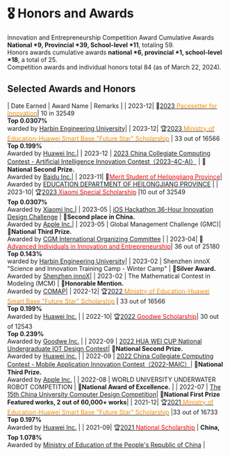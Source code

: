 # 🎖 Honors and Awards

Innovation and Entrepreneurship Competition Award Cumulative Awards **National \*9, Provincial \*39, School-level \*11**, totaling 59. <br>
Honors awards cumulative awards **national \*6, provincial \*1, school-level \*18**, a total of 25. <br>
Competition awards and individual honors total 84 (as of March 22, 2024). <br>

## Selected Awards and Honors

| Date Earned | Award Name | Remarks | 
| 2023-12| 🏅[2023 <font color="#fc8803">Pacesetter for Innovation</font>]()|  10 in 32549 <br> **Top 0.0307%** <br>warded by [Harbin Engineering University](http://www.hrbeu.edu.cn/)|
| 2023-12| 🏆️[2023 <font color="#fc8803">Ministry of Education-Huawei Smart Base "Future Star" Scholarship</font>]() | 33 out of 16566 <br> **Top 0.199%**<br>Awarded by [Huawei Inc.](https://huawei.com)| 
| 2023-12 | [2023 China Collegiate Computing Contest - Artificial Intelligence Innovation Contest（2023-4C-AI）](https://mp.weixin.qq.com/s/cMY3YsJgaUn4Ew4HvcQXeg) | **🥈National Second Prize.**<br>Awarded by [Baidu Inc.](http://aicontest.baidu.com/)| 
| 2023-11| 🏅[<font color="#ff0000">Merit Student of Heilongjiang Province</font>](http://cstc.hrbeu.edu.cn/2023/1108/c3688a318900/page.htm)| Awarded by [EDUCATION DEPARTMENT OF HEILONGJIANG PROVINCE](http://jyt.hlj.gov.cn/) | 
| 2023-10| 🏆[2023 <font color="#ff0000">Xiaomi Special Scholarship</font>](http://camel.hrbeu.edu.cn/2023/1011/c1233a316856/page.htm) |10 out of 32549<br> **Top 0.0307%**<br>Awarded by [Xiaomi Inc.](https://www.mi.com/)| 
| 2023-05 | [iOS Hackathon 36-Hour Innovation Design Challenge](https://mp.weixin.qq.com/s/eFNMVKPZDiNbcwyC42HW3w) | **🥈Second place in China.** <br>Awarded by [Apple Inc.](http://www.appcontest.net/)|
| 2023-05 | Global Management Challenge (GMC)| **🥉National Third Prize.** <br>Awarded by [CGM International Organizing Committee](https://www.gmc-china.net/news/1349-a4bc3384ff422a266d51.html) | 
| 2023-04| 🏅[<font color="#ff0000">Advanced Individuals in Innovation and Entrepreneurship</font>](http://qihang.hrbeu.edu.cn/2023/0418/c960a306931/page.htm)|  36 out of 25180<br> **Top 0.143%** <br>warded by [Harbin Engineering University](http://www.hrbeu.edu.cn/)| 
| 2023-02 | Shenzhen innoX "Science and Innovation Training Camp - Winter Camp" | **🥈Silver Award.**<br>Awarded by [Shenzhen innoX](https://www.innoxsz.com/)|
| 2023-02 | The Mathematical Contest in Modeling (MCM) | **🥉Honorable Mention.**<br>Awarded by [COMAP](https://www.comap.com/contests/mcm-icm)| 
| 2022-12| 🏆️[2022 <font color="#fc8803">Ministry of Education-Huawei Smart Base "Future Star" Scholarship</font>](https://edu.hicomputing.huawei.com/winnerlist) | 33 out of 16566 <br>**Top 0.199%**<br>Awarded by [Huawei Inc.](https://huawei.com) |
| 2022-10| 🏆[2022 <font color="#ff0000">Goodwe Scholarship</font>](http://cstc.hrbeu.edu.cn/2022/0930/c3688a298058/page.htm)| 30 out of 12543 <br>**Top 0.239%**<br>Awarded by [Goodwe Inc.](https://www.goodwe.com/about-goodwe/company-profile) | 
| 2022-09 | [2022 HUA WEI CUP National Undergraduate IOT Design Contest](http://iot.sjtu.edu.cn/show.aspx?info_lb=34&info_id=2916&flag=2)| **🥈National Second Prize.**<br>Awarded by [Huawei Inc.](https://huawei.com) | 
| 2022-09 | [2022 China Collegiate Computing Contest - Mobile Application Innovation Contest（2022-MAIC）](https://mp.weixin.qq.com/s/SLTUPYVuVnZEPulpZu5ZPw)| **🥉National Third Prize.**<br>Awarded by [Apple Inc.](http://www.appcontest.net/) | 
| 2022-08 | WORLD UNIVERSITY UNDERWATER ROBOT COMPETITION | **🥉National Award of Excellence.** | 
| 2022-07 | [The 15th China University Computer Design Competition](https://2022.jsjds.com.cn/Backend/Common/file/download?name=d6qHRHfkPz81TnnGu8UfzFuRCH7DeDrc.pdf)| **🥇National First Prize**<br>**Featured works, 2 out of 60,000+ works**| 
| 2021-12| 🏆[2021 <font color="#fc8803">Ministry of Education-Huawei Smart Base "Future Star" Scholarship</font>](https://edu.hicomputing.huawei.com/winnerlist) |33 out of 16733 <br>**Top 0.197%**<br>Awarded by [Huawei Inc.](https://huawei.com) | 
| 2021-09| 🏆[2021 <font color="#ff0000">National Scholarship</font>](http://www.moe.gov.cn/jyb_xxgk/s5743/s5744/A05/202112/t20211216_587869.html) | **China, Top 1.078%** <br>Awarded by [Ministry of Education of the People's Republic of China](http://www.moe.gov.cn/jyb_xxgk/s5743/s5744/A05/202112/t20211216_587869.html) | 


<!-- ## Honors & Scholarships

| 序号 | 获得日期 | 奖励名称| 备注 | 
| -- | - | ----- | -- | 
| 25 | 2023-12| 🏅[2023年度<font color="#fc8803">哈尔滨工程大学创新标兵（5k）</font>]()| 校级，全校10人<br>（0.169%，2023年本硕博） |
| 24 | 2023-12| 🏆️[2023年度<font color="#fc8803">教育部-华为“智能基座”未来之星奖学金特等奖（5k）</font>]() | 企业奖学金，国家级（0.199%）<br>33/16566（2019-2022本）<br> 教育部-华为智能基座联合工作组<br>[华为技术有限公司](https://huawei.com)、[华为高校发展计划](https://edu.hicomputing.huawei.com/) | 
| 23 | 2022-11| [哈尔滨工程大学创新标兵候选人提名](http://cstc.hrbeu.edu.cn/2023/1111/c3688a318999/page.htm)| 校级（0.169%），全校41人| 
| 22 | 2023-11| 🏅[<font color="#ff0000">黑龙江省三好学生</font>](http://cstc.hrbeu.edu.cn/2023/1108/c3688a318900/page.htm)| 黑龙江省 ,黑龙江省教育厅 | 
| 21 | 2023-11| [哈尔滨工程大学三好学生](http://cstc.hrbeu.edu.cn/2023/1111/c3688a318999/page.htm)| 校级 | 
| 20 | 2023-10| 🏆[2022-2023年度奖学金：<font color="#ff0000">小米特等奖学金（20k）</font>](http://camel.hrbeu.edu.cn/2023/1011/c1233a316856/page.htm) | 社会奖学金，国家级（0.0307%）<br>10/32549（2023年在校本硕博）<br>哈尔滨工程大学<br>[小米科技有限责任公司](https://www.mi.com/)、[小米公益基金会](https://www.mi.com/foundation/index) | 
| 19 | 2023-09| [2023年秋季学期校优秀学生一等奖学金（1k）](http://camel.hrbeu.edu.cn/2023/1007/c1236a316595/page.htm) | 校奖学金，校级（5%）| 
| 18 | 2023-04| 哈尔滨工程大学优秀共青团员标兵候选人提名| 校级（0.12%），全校21人，2019-2021本硕博| 
| 17 | 2023-04| 🏅[<font color="#ff0000">哈尔滨工程大学创新创业先进个人</font>](http://qihang.hrbeu.edu.cn/2023/0418/c960a306931/page.htm)| 0.143%，36/25180（2019-2021本研） | 
| 16 | 2023-04| 哈尔滨工程大学优秀共青团员| 5%| 
| 15 | 2023-03| [2023年春季学期校优秀学生一等奖学金（1k）](http://camel.hrbeu.edu.cn/2023/0508/c1236a307919/page.htm) | 校奖学金，校级（5%）| 
| 14 | 2023-02| 深圳科创学院“科创训练营·冬令营” 初级产品经理 |  深圳科创学院 | 
| 13 | 2022-12| 🏆️[2022年度<font color="#fc8803">教育部-华为“智能基座”未来之星奖学金特等奖（5k）</font>](https://edu.hicomputing.huawei.com/winnerlist) | 企业奖学金，国家级（0.199%）<br>33/16566（2019-2022本）<br> 教育部-华为智能基座联合工作组<br>[华为技术有限公司](https://huawei.com)、[华为高校发展计划](https://edu.hicomputing.huawei.com/) |
| 12 | 2022-11| [哈尔滨工程大学创新标兵候选人提名](http://cstc.hrbeu.edu.cn/2022/1121/c3688a301553/page.htm)| 校级（0.169%），全校43人| 
| 11 | 2022-11| 哈尔滨工程大学三好学生| 5%| 
| 10 | 2022-09| 🏆[2021-2022年度奖学金：<font color="#ff0000">固德威奖学金（10k）</font>](http://cstc.hrbeu.edu.cn/2022/0930/c3688a298058/page.htm)| 社会奖学金，校级（0.239%）<br>30/12543（2019-2021本）<br>哈尔滨工程大学、[固德威技术股份有限公司](https://www.goodwe.com/about-goodwe/company-profile)| 
| 9| 2022-08| 校大学生创业联盟优秀副部长| | 
| 8| 2022-04| 哈尔滨工程大学优秀共青团员| 5%| 
| 7| 2022-03| [2022年春季学期校优秀学生一等奖学金（0.4k）](http://camel.hrbeu.edu.cn/2022/0402/c1236a284447/page.htm)| 校奖学金，校级（8%）| 
| 6| 2021-12| 🏆[2021年度<font color="#fc8803">教育部-华为智能基座“未来之星”奖学金（1k）</font>](https://edu.hicomputing.huawei.com/winnerlist) | 企业奖学金，国家级（0.197%）<br>33/16733（2018-2021本）<br>教育部-华为智能基座联合工作组<br>[华为技术有限公司](https://huawei.com)、[华为高校发展计划](https://edu.hicomputing.huawei.com/) | 
| 5| 2021-11| 哈尔滨工程大学三好学生| 5%| 
| 4| 2021-09| 🏆[2020-2021年度奖学金：<font color="#ff0000">国家奖学金（8k）</font>](http://www.moe.gov.cn/jyb_xxgk/s5743/s5744/A05/202112/t20211216_587869.html) | 国家奖学金，国家级（1.078%）<br> 中华人民共和国教育部 | 
| 3| 2021-06| 校大学生创业联盟优秀部员| | 
| 2| 2021-06| 校优秀志愿者| | 
| 1| 2021-03| [2021年春季学期校优秀学生一等奖学金（0.4k）](http://camel.hrbeu.edu.cn/2021/0401/c1236a266471/page.htm)| 校奖学金，校级（8%）| -->

<!-- ## Competition Awards
### National level and above

| 序号 | 获得日期 | 奖励名称| 获奖等级| 颁奖单位 |
| -- | - | -- | -- | --- | 
| 9| 2023-12-09 | [中国高校计算机大赛-第六届人工智能创意赛（2023-4C-AI）](https://mp.weixin.qq.com/s/cMY3YsJgaUn4Ew4HvcQXeg) | 🥈国家级二等奖 | 全国高等学校计算机教育研究会| 
| 8| 2023-05-20 | [iOS Hackathon创新设计挑战赛](https://mp.weixin.qq.com/s/eFNMVKPZDiNbcwyC42HW3w) | 🥈全国第二名| 浙江工业大学设计与建筑学院<br>浙大城市学院计算机与计算科学学院 |
| 7| 2023-05-01 | 国际企业管理挑战赛中国赛区| 🥉国家级三等奖| Global Management Challenge<br> International Organizing Committee | 
| 6| 2023-02-11 | 深圳科创学院“科创训练营·冬令营” | 🥈银奖| 深圳科创学院 |
| 5| 2023-02-01 | 美国数学建模联赛| 🥉Honorable Mention | 美国数学建模竞赛委员会（MCM/ICM）| 
| 4| 2022-09-01 | [全国大学生物联网设计竞赛（华为杯）](http://iot.sjtu.edu.cn/show.aspx?info_lb=34&info_id=2916&flag=2)| 🥈国家级二等奖| 全国高等学校计算机教育研究会<br>全国大学生物联网设计竞赛组委会 | 
| 3| 2022-09-01 | [中国高校计算机大赛-第七届移动应用创新赛（2022-MAIC）](https://mp.weixin.qq.com/s/SLTUPYVuVnZEPulpZu5ZPw)| 🥉国家级三等奖| 全国高等学校计算机教育研究会 | 
| 2| 2022-08-01 | 世界大学生水下机器人大赛| 🥉国家级优秀奖| 中国造船工程学会<br>世界大学生水下机器人大赛组委会 | 
| 1| 2022-07-01 | [第十五届中国大学生计算机设计大赛](https://2022.jsjds.com.cn/Backend/Common/file/download?name=d6qHRHfkPz81TnnGu8UfzFuRCH7DeDrc.pdf)| 🥇国家级一等奖<br>**（特色作品，全国共5项）** | 中国大学生计算机设计大赛组织委员会 | 


### Provincial and above

| 序号 | 获得日期 | 奖励名称 | 获奖等级 | 颁奖单位|
| -- | - | ------------ | - | ---- | 
| 1| 2021-08| 第七届中国国际“互联网+”大学生创新创业大赛-青红赛道创意组：“法保来了”——助力龙江小微企业的法律咨询 | 黑龙江省银奖 | 黑龙江省教育厅|
| 2| 2021-10| 第七届中国国际“互联网+”大学生创新创业大赛-产业命题赛道：提供Prometheus Exporter用于采集和监控openGauss服务的指标及数据 | 黑龙江省金奖（入围国赛） | 中国国际“互联网+”大学生创新创业大赛组织委员会、黑龙江省教育厅 |
| 3| 2021-11| 全国大学生数学建模竞赛 | 黑龙江省二等奖 | 全国大学生数学建模联赛黑龙江赛区组委会、中国工业与应用数学学会|
| 4| 2022-05| 第十五届中国大学生计算机设计大赛 | 黑龙江省二等奖 | 黑龙江省高等教育学会|
| 5| 2022-08| 第十三届“挑战杯”大学生创业计划竞赛 | 黑龙江省银奖 | 黑龙江省教育厅| 
| 6| 2022-08| 第八届中国国际“互联网+”大学生创新创业大赛-本科生创意组：海洋鹰眼——舰船海况观测系统 | 黑龙江省银奖 | 黑龙江省教育厅| 
| 7| 2022-08| 第八届中国国际“互联网+”大学生创新创业大赛-本科生创意组：盲人守卫者——助力盲人走出黑暗“看到”世界 | 黑龙江省银奖 | 黑龙江省教育厅| 
| 8| 2022-08| 第八届中国国际“互联网+”大学生创新创业大赛-青红赛道创意组：暖阳黄金瓜——映汇助农魂 | 黑龙江省金奖 | 黑龙江省教育厅| 
| 9| 2022-08| 第八届中国国际“互联网+”大学生创新创业大赛-产业命题赛道：多尺度城市基础设施数字化模型快速构建与可视分析 | 黑龙江省银奖 | 黑龙江省教育厅|
| 10 | 2022-08| 第八届中国国际“互联网+”大学生创新创业大赛-产业命题赛道：云中大学-WeLink小程序（We码）| 黑龙江省银奖 | 黑龙江省教育厅| 
| 11 | 2022-08| 第八届中国国际“互联网+”大学生创新创业大赛-产业命题赛道：基于昇腾算力及CANN的创新媒体处理应用 | 黑龙江省铜奖 | 黑龙江省教育厅|
| 12 | 2022-08| 全国大学生物联网设计竞赛（华为杯） | 东北赛区一等奖 | 全国高等学校计算机教育研究会、全国大学生物联网设计竞赛组委会| 
| 13 | 2022-08| 2022年-中国高校计算机大赛-第七届移动应用创新赛（2022-MAIC）| 东北赛区一等奖（top1） | 全国高等学校计算机教育研究会|
| 14 | 2022-09| 2022年-中国高校计算机大赛-人工智能创意赛（2022-4C-AI） | 东北赛区二等奖（top2） | 全国高等学校计算机教育研究会|
| 15 | 2022-09| 东北三省数学建模联赛 | 一等奖 | 东北三省数学建模联赛组委会|
| 16 | 2022-11| 全国大学生数学建模竞赛 | 黑龙江省一等奖 | 全国大学生数学建模联赛黑龙江赛区组委会、中国工业与应用数学学会|
| 17 | 2023-04| 第十四届蓝桥杯（软件类）C/C++程序设计大学A组 | 黑龙江省二等奖 | - |
| 18 | 2023-05| 第十四届中国大学生服务外包创新创业大赛 | 北部赛区三等奖 | - | 
| 19 | 2023-07| 2023年-中国高校计算机大赛——第八届移动应用创新赛（2023-MAIC） | 东北赛区一等奖[（入围决赛）](http://www.appcontest.net/newsDetail?id=5209&type=show) | 全国高等学校计算机教育研究会|
| 20 | 2023-08-30 | 第九届中国国际“互联网+”大学生创新创业大赛-本科生创意组：“译”苇以航——船海术语智能翻译服务系统的领航者 | 黑龙江省银奖 | 黑龙江省教育厅| 
| 21 | 2023-08-30 | 第九届中国国际“互联网+”大学生创新创业大赛-本科生创意组：智海精度——北斗海洋精密定位增强系统助力国家海洋工程建设 | 黑龙江省金奖 | 黑龙江省教育厅| 
| 22 | 2023-08-30 | 第九届中国国际“互联网+”大学生创新创业大赛-本科生创意组：光明使者——赋能视障人群的智能辅助眼镜 | 黑龙江省银奖 | 黑龙江省教育厅| 
| 23 | 2023-08-30 | 第九届中国国际“互联网+”大学生创新创业大赛-本科生初创组：策耀网安——网络威胁自动化处理系统领航者 | 黑龙江省金奖 | 黑龙江省教育厅| 
| 24 | 2023-08-30 | 第九届中国国际“互联网+”大学生创新创业大赛-本科生创意组：智能哨兵——超远距实时智能监测全景摄像头 | 黑龙江省铜奖 | 黑龙江省教育厅| 
| 25 | 2023-08-30 | 第九届中国国际“互联网+”大学生创新创业大赛-产业命题赛道：基于昇腾CANN的媒体处理创新实践 | 黑龙江省银奖 | 黑龙江省教育厅| 
| 26 | 2023-08-30 | 第九届中国国际“互联网+”大学生创新创业大赛-产业命题赛道：基于昇腾算力及MindX SDK的创新机器视觉应用| 黑龙江省银奖 | 黑龙江省教育厅| 
| 27 | 2023-08-30 | 第九届中国国际“互联网+”大学生创新创业大赛-产业命题赛道：基于truth3D相机扫描的AI persona数字人采集和生成| 黑龙江省银奖 | 黑龙江省教育厅| 
| 28 | 2023-08-30 | 第九届中国国际“互联网+”大学生创新创业大赛-产业命题赛道：AI+医疗——利用图像算法助力医疗影像分析| 黑龙江省银奖 | 黑龙江省教育厅| 
| 29 | 2023-08-30 | 第九届中国国际“互联网+”大学生创新创业大赛-产业命题赛道：多源数据融合的城市三维场景自动化生成 | 黑龙江省银奖 | 黑龙江省教育厅| 
| 30 | 2023-08-30 | 第九届中国国际“互联网+”大学生创新创业大赛-产业命题赛道：基于昇腾CANN的机器人/无人机创新实践| 黑龙江省银奖 | 黑龙江省教育厅| 
| 31 | 2023-08-30 | 第九届中国国际“互联网+”大学生创新创业大赛-产业命题赛道：大模型效果与效率评测体系构建与优化 | 黑龙江省铜奖 | 黑龙江省教育厅| 
| 32 | 2023-08-30 | 第九届中国国际“互联网+”大学生创新创业大赛-产业命题赛道：数智科技+社会福利：关注弱势群体与社会公益| 黑龙江省铜奖 | 黑龙江省教育厅|
| 33 | 2023-08-30 | 第九届中国国际“互联网+”大学生创新创业大赛-产业命题赛道：特色农产品四链融合溯源防伪解决方案 | 黑龙江省铜奖 | 黑龙江省教育厅|
| 34 | 2023-08-30 | 第九届中国国际“互联网+”大学生创新创业大赛-产业命题赛道：虚拟数字人形象生成和驱动 | 黑龙江省铜奖 | 黑龙江省教育厅|
| 35 | 2023-08-30 | 第九届中国国际“互联网+”大学生创新创业大赛-产业命题赛道：基于昇思MindSpore的下一代社交平台模拟方案| 黑龙江省铜奖 | 黑龙江省教育厅| 
| 36 | 2023-08-30 | 第九届中国国际“互联网+”大学生创新创业大赛-产业命题赛道：科技赋能康养行业发展的创新模式研究 | 黑龙江省铜奖 | 黑龙江省教育厅|
| 37 | 2023-08-30 | 第九届中国国际“互联网+”大学生创新创业大赛-产业命题赛道：基于飞桨和百度文心大模型打造具有落地场景的应用创新产品 | 黑龙江省铜奖 | 黑龙江省教育厅|
| 38 | 2023-08-30 | 第九届中国国际“互联网+”大学生创新创业大赛-产业命题赛道：鲲鹏BoostKit大数据Spark图算法优化| 黑龙江省铜奖 | 黑龙江省教育厅| 
| 39 | 2023-10-23 | [2023年-中国高校计算机大赛-第6届人工智能创意赛（2023-4C-AI）](https://mp.weixin.qq.com/s?__biz=MjM5NjIwOTQyMA==&mid=2651844865&idx=1&sn=abfc9c2820e5e03f250f99e7260eb53e&chksm=bd17e7628a606e74766aa0c5001c85a52ed1db733d02e5638576c16309fbaa9092c0b2494b1e&mpshare=1&scene=23&srcid=1023ulqS8GdN1sZHIhnjIjcE&sharer_shareinfo=b59f9caae7c0873019fff0a1f6fb118e&sharer_shareinfo_first=b59f9caae7c0873019fff0a1f6fb118e#rd) | 东北赛区二等奖（top2，入围决赛） | 全国高等学校计算机教育研究会| 


### School level and above

| 序号 | 日期 | 奖项及荣誉 |
| -- | - | --- |
| 1| 2021年6月| 第12届哈尔滨工程大学“启航杯”大学生创新创意大赛一等奖 |
| 2| 2021年11月 | 校第22届“五四杯”大学生创业大赛银奖\*1、铜奖*1|
| 3| 2021年11月 | 校第27届“五四杯”大学生课外学术科技作品竞赛三等奖 |
| 4| 2021年12月 | 第九届哈尔滨工程大学物理仪器创新设计大赛特等奖 |
| 5| 2022年11月 | 校第23届“五四杯”创业计划竞赛金奖\*1、银奖*1|
| 6| 2022年11月 | 校第28届课外学术科技作品竞赛二等奖 |
| 7| 2023年11月 | 校第24届“五四杯”创业计划竞赛金奖\*1、银奖*1|
| 8| 2023年11月 | 校第29届课外学术科技作品竞赛二等奖 | -->

